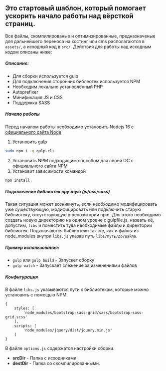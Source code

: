Это стартовый шаблон, который помогает ускорить начало работы над вёрсткой страниц.
---
Все файлы, скомпилированые и оптимизированные, предназначеные для дальнейшего переноса на хостинг или cms располагаются в `assets/`,
а исходный код в `src/`. Действия для работы над исходным кодом описаны ниже:

##### Описание:
* Для сборки используется gulp
* Для подключения сторонних библеотек используется NPM
* Необходим локально установленный PHP
* Autoprefixer
* Минификация JS и CSS
* Поддержка SASS

##### Начало работы
Перед началом работы необходимо установить Nodejs 16 с [официального сайта Node](https://nodejs.org/en/download/)
1. Установить gulp
```bash
sudo npm i -g gulp-cli
```
2. Установить NPM подходящим способом для своей ОС с [официального сайта NPM](https://docs.npmjs.com/cli/v8/commands/npm-install)
3. Установит зависимости командой
```bash
npm install
```

##### Подключение библиотек вручную (js/css/sass)
Такая ситуация может возникнуть, если необходимо модифицировать уже существующую, модифицировать или подключить старую библиотеку, отсутствующую в репозитории npm.
Для этого необходимо создать новую директорию на одном уровне с gulpfile.js, назвать её, допустим, `libs` и поместить туда необходимые файлы и директории библиотек. Подключаются библиотеки так же, как и файлы из node_modules внутри `libs.js` указав путь `libs/путь/до/файла`.

##### Пример использования:
* `gulp` или `gulp build` - Запускет сборку
* `gulp watch` - Запускает слежение за изменениями файлов


##### Конфигурация
В файле `libs.js` указываются пути к библиотекам, которые можно установить с помощью NPM.

```text
{
    styles: [
        'node_modules/bootstrap-sass-grid/sass/bootstrap-sass-grid.scss'
    ],
    scripts: [
        'node_modules/jquery/dist/jquery.min.js'
    ]
}
```

В файле `options.js` содержатся настройки сборки.
* **srcDir** - Папка с исходниками.
* **destDir** - Папка со скомпилированными.
